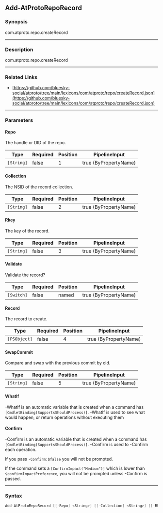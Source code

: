 Add-AtProtoRepoRecord
---------------------




### Synopsis
com.atproto.repo.createRecord



---


### Description

com.atproto.repo.createRecord



---


### Related Links
* [https://github.com/bluesky-social/atproto/tree/main/lexicons/com/atproto/repo/createRecord.json](https://github.com/bluesky-social/atproto/tree/main/lexicons/com/atproto/repo/createRecord.json)





---


### Parameters
#### **Repo**

The handle or DID of the repo.






|Type      |Required|Position|PipelineInput        |
|----------|--------|--------|---------------------|
|`[String]`|false   |1       |true (ByPropertyName)|



#### **Collection**

The NSID of the record collection.






|Type      |Required|Position|PipelineInput        |
|----------|--------|--------|---------------------|
|`[String]`|false   |2       |true (ByPropertyName)|



#### **Rkey**

The key of the record.






|Type      |Required|Position|PipelineInput        |
|----------|--------|--------|---------------------|
|`[String]`|false   |3       |true (ByPropertyName)|



#### **Validate**

Validate the record?






|Type      |Required|Position|PipelineInput        |
|----------|--------|--------|---------------------|
|`[Switch]`|false   |named   |true (ByPropertyName)|



#### **Record**

The record to create.






|Type        |Required|Position|PipelineInput        |
|------------|--------|--------|---------------------|
|`[PSObject]`|false   |4       |true (ByPropertyName)|



#### **SwapCommit**

Compare and swap with the previous commit by cid.






|Type      |Required|Position|PipelineInput        |
|----------|--------|--------|---------------------|
|`[String]`|false   |5       |true (ByPropertyName)|



#### **WhatIf**
-WhatIf is an automatic variable that is created when a command has ```[CmdletBinding(SupportsShouldProcess)]```.
-WhatIf is used to see what would happen, or return operations without executing them
#### **Confirm**
-Confirm is an automatic variable that is created when a command has ```[CmdletBinding(SupportsShouldProcess)]```.
-Confirm is used to -Confirm each operation.

If you pass ```-Confirm:$false``` you will not be prompted.


If the command sets a ```[ConfirmImpact("Medium")]``` which is lower than ```$confirmImpactPreference```, you will not be prompted unless -Confirm is passed.



---


### Syntax
```PowerShell
Add-AtProtoRepoRecord [[-Repo] <String>] [[-Collection] <String>] [[-Rkey] <String>] [-Validate] [[-Record] <PSObject>] [[-SwapCommit] <String>] [-WhatIf] [-Confirm] [<CommonParameters>]
```
